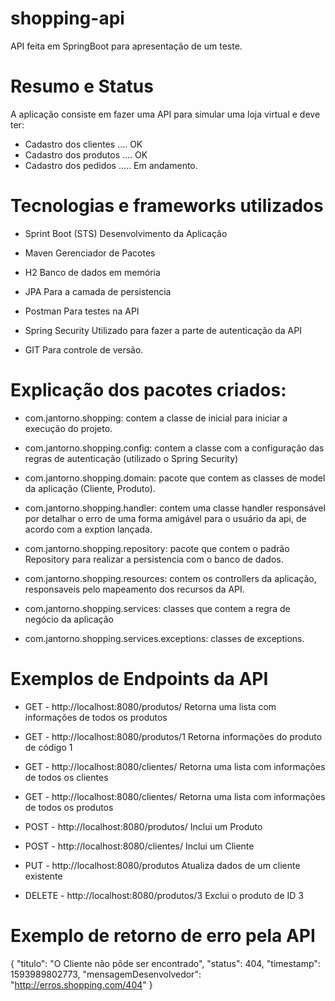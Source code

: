 # shopping-api
API feita em SpringBoot para apresentação de um teste.


# Resumo e Status 
A aplicação consiste em fazer uma API para simular uma loja virtual e deve ter:

- Cadastro dos clientes .... OK
- Cadastro dos produtos .... OK
- Cadastro dos pedidos ..... Em andamento.


# Tecnologias e frameworks utilizados

- Sprint Boot (STS)
  Desenvolvimento da Aplicação

- Maven
  Gerenciador de Pacotes

- H2 
  Banco de dados em memória

- JPA 
  Para a camada de persistencia

- Postman
  Para testes na API

- Spring Security
  Utilizado para fazer a parte de autenticação da API

- GIT
  Para controle de versão.


# Explicação dos pacotes criados:

- com.jantorno.shopping:
  contem a classe de inicial para iniciar a execução do projeto.

- com.jantorno.shopping.config:
  contem a classe com a configuração das regras de autenticação (utilizado o Spring Security)

- com.jantorno.shopping.domain:
  pacote que contem as classes de model da aplicação (Cliente, Produto).
 
- com.jantorno.shopping.handler:
  contem uma classe handler responsável por detalhar o erro de uma forma amigável para o usuário da api, de acordo com a exption lançada.

- com.jantorno.shopping.repository:
  pacote que contem o padrão Repository para realizar a persistencia com o banco de dados.

- com.jantorno.shopping.resources:
  contem os controllers da aplicação, responsaveis pelo mapeamento dos recursos da API.

- com.jantorno.shopping.services:
  classes que contem a regra de negócio da aplicação

- com.jantorno.shopping.services.exceptions:
  classes de exceptions.


# Exemplos de Endpoints da API

- GET - http://localhost:8080/produtos/
  Retorna uma lista com informações de todos os produtos

- GET - http://localhost:8080/produtos/1
  Retorna informações do produto de código 1

- GET - http://localhost:8080/clientes/
  Retorna uma lista com informações de todos os clientes

- GET - http://localhost:8080/clientes/
  Retorna uma lista com informações de todos os produtos

- POST - http://localhost:8080/produtos/
  Inclui um Produto

- POST - http://localhost:8080/clientes/
  Inclui um Cliente

- PUT - http://localhost:8080/produtos
  Atualiza dados de um cliente existente

- DELETE - http://localhost:8080/produtos/3
  Exclui o produto de ID 3


# Exemplo de retorno de erro pela API

 {
    "titulo": "O Cliente não pôde ser encontrado",
    "status": 404,
    "timestamp": 1593989802773,
    "mensagemDesenvolvedor": "http://erros.shopping.com/404"
 }
